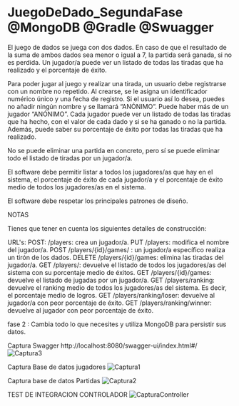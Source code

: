 # JuegoDeDado_SegundaFase @MongoDB @Gradle @Swuagger

El juego de dados se juega con dos dados. En caso de que el resultado de la suma de ambos dados sea menor o igual a 7, la partida será ganada, si no es perdida. Un jugador/a puede ver un listado de todas las tiradas que ha realizado y el porcentaje de éxito.

Para poder jugar al juego y realizar una tirada, un usuario debe registrarse con un nombre no repetido. Al crearse, se le asigna un identificador numérico único y una fecha de registro. Si el usuario así lo desea, puedes no añadir ningún nombre y se llamará “ANÓNIMO”. Puede haber más de un jugador “ANÓNIMO”.
Cada jugador puede ver un listado de todas las tiradas que ha hecho, con el valor de cada dado y si se ha ganado o no la partida. Además, puede saber su porcentaje de éxito por todas las tiradas que ha realizado.

No se puede eliminar una partida en concreto, pero sí se puede eliminar todo el listado de tiradas por un jugador/a.

El software debe permitir listar a todos los jugadores/as que hay en el sistema, el porcentaje de éxito de cada jugador/a y el porcentaje de éxito medio de todos los jugadores/as en el sistema.

El software debe respetar los principales patrones de diseño.

NOTAS

Tienes que tener en cuenta los siguientes detalles de construcción:

URL's:
POST: /players: crea un jugador/a.
PUT /players: modifica el nombre del jugador/a.
POST /players/{id}/games/ : un jugador/a específico realiza un tirón de los dados.
DELETE /players/{id}/games: elimina las tiradas del jugador/a.
GET /players/: devuelve el listado de todos los jugadores/as del sistema con su porcentaje medio de éxitos.
GET /players/{id}/games: devuelve el listado de jugadas por un jugador/a.
GET /players/ranking: devuelve el ranking medio de todos los jugadores/as del sistema. Es decir, el porcentaje medio de logros.
GET /players/ranking/loser: devuelve al jugador/a con peor porcentaje de éxito.
GET /players/ranking/winner: devuelve al jugador con peor porcentaje de éxito.

fase 2 : Cambia todo lo que necesites y utiliza MongoDB para persistir sus datos.

Captura Swagger http://localhost:8080/swagger-ui/index.html#/
![Captura3](https://github.com/Luiso-o/JuegoDeDados_TerceraFase_ApiRest/assets/128043647/82597d76-c988-4dea-976a-e552c36240c3)

Captura Base de datos jugadores
![Captura1](https://github.com/Luiso-o/JuegoDeDados_TerceraFase_ApiRest/assets/128043647/ba8befc8-3590-408a-b0da-0e6a9bd1f151)

Captura base de datos Partidas
![Captura2](https://github.com/Luiso-o/JuegoDeDados_TerceraFase_ApiRest/assets/128043647/e1df5e9b-7190-449c-8667-f1a7f1d47146)

TEST DE INTEGRACION CONTROLADOR
![CapturaController](https://github.com/Luiso-o/JuegoDeDados_SegundaFase/assets/128043647/0d13291f-4303-4405-a03f-fc47ff4fcb94)

